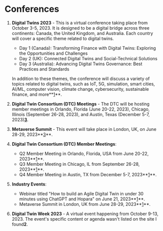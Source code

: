 # Conferences

1. **Digital Twins 2023** - This is a virtual conference taking place from October 3-5, 2023. It is designed to be a digital bridge across three continents: Canada, the United Kingdom, and Australia. Each country will cover a specific theme related to digital twins.
    - Day 1 (Canada): Transforming Finance with Digital Twins: Exploring the Opportunities and Challenges
    - Day 2 (UK): Connected Digital Twins and Social-Technical Solutions
    - Day 3 (Australia): Advancing Digital Twins Governance: Best Practices and Standards
    
    In addition to these themes, the conference will discuss a variety of topics related to digital twins, such as IoT, 5G, simulation, smart cities, AI/ML, computer vision, climate change, cybersecurity, sustainable finance, and more**[1](https://www.digitaltwins2023.com/)**.
    
2. **Digital Twin Consortium (DTC) Meetings** - The DTC will be hosting member meetings in Orlando, Florida (June 20-22, 2023), Chicago, Illinois (September 26-28, 2023), and Austin, Texas (December 5-7, 2023)**[3](https://www.digitaltwinconsortium.org/events/)**.
3. **Metaverse Summit** - This event will take place in London, UK, on June 28-29, 2023**[3](https://www.digitaltwinconsortium.org/events/)**.
4. **Digital Twin Consortium (DTC) Member Meetings**:
    - Q2 Member Meeting in Orlando, Florida, USA from June 20-22, 2023**[1](https://www.digitaltwinconsortium.org/events/)**.
    - Q3 Member Meeting in Chicago, IL from September 26-28, 2023**[1](https://www.digitaltwinconsortium.org/events/)**.
    - Q4 Member Meeting in Austin, TX from December 5-7, 2023**[1](https://www.digitaltwinconsortium.org/events/)**.
5. **Industry Events**:
    - Webinar titled "How to build an Agile Digital Twin in under 30 minutes using ChatGPT and Hopara" on June 21, 2023**[1](https://www.digitaltwinconsortium.org/events/)**.
    - Metaverse Summit in London, UK from June 28-29, 2023**[1](https://www.digitaltwinconsortium.org/events/)**.
6. **Digital Twin Week 2023** - A virtual event happening from October 9-13, 2023. The event's specific content or agenda wasn't listed on the site I found**2**.